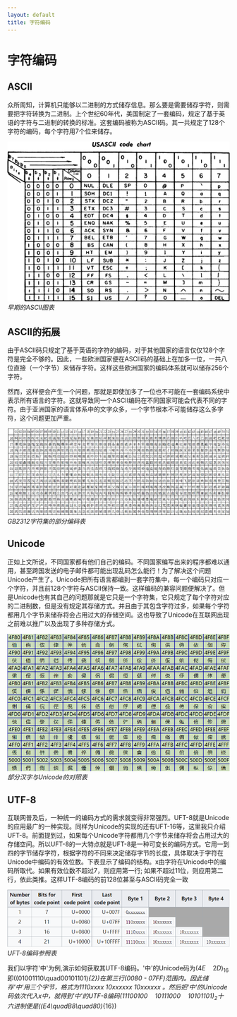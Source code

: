 ```yaml
---
layout: default
title: 字符编码
---
```


# 字符编码

## ASCII

众所周知，计算机只能够以二进制的方式储存信息。那么要是需要储存字符，则需要把字符转换为二进制。上个世纪60年代，美国制定了一套编码，规定了基于英语的字符与二进制的转换的标准。这套编码被称为ASCII码。其一共规定了128个字符的编码，每个字符用7个位来储存。

![](imgOfLab04/img01.png)  
_早期的ASCII图表_

## ASCII的拓展

由于ASCII码只规定了基于英语的字符的编码，对于其他国家的语言仅仅128个字符是完全不够的。因此，一些欧洲国家便在ASCII码的基础上在加多一位，一共八位直接（一个字节）来储存字符。这样这些欧洲国家的编码体系就可以储存256个字符。

然而，这样便会产生一个问题，那就是即使加多了一位也不可能在一套编码系统中表示所有语言的字符。这就导致同一个ASCII编码在不同国家可能会代表不同的字符。由于亚洲国家的语言体系中的文字众多，一个字节根本不可能储存这么多字符，这个问题更加严重。

![](imgOfLab04/img02.jpg)   
_GB2312字符集的部分编码表_

## Unicode

正如上文所说，不同国家都有他们自己的编码。不同国家编写出来的程序都难以通用，甚至跨国发送的电子邮件都可能出现乱码怎么能行！为了解决这个问题Unicode产生了。Unicode把所有语言都编到一套字符集中，每一个编码只对应一个字符，并且前128个字符与ASCII保持一致。这样编码的兼容问题便解决了。但是Unicode也有其自己的问题那就是它只是一个字符集，它只规定了每个字符对应的二进制数，但是没有规定其存储方式。并且由于其包含字符过多，如果每个字符都用几个字节来储存将会占用过大的存储空间。这也导致了Unicode在互联网出现之前难以推广以及出现了多种存储方式。

![](imgOfLab04/img03.png)  
_部分汉字与Unicode的对照表_

## UTF-8

互联网普及后，一种统一的编码方式的需求就变得非常强烈。UFT-8就是Unicode的应用最广的一种实现。同样为Unicode的实现的还有UFT-16等，这里我只介绍UFT-8。前面提到过，如果每个Unicode字符都用几个字节来储存将会占用过大的存储空间。所以UFT-8的一大特点就是UFT-8是一种可变长的编码方式。它用一到四的字节储存字符，根据字符的不同来决定储存字节的长度，具体取决于字符在Unicode中编码的有效位数。下表显示了编码的结构。x由字符在Unicode中的编码所取代。如果有效位数不超过7，则应用第一行; 如果不超过11​​位，则应用第二行，依此类推。这样UTF-8编码的前128位甚至与ASCII码完全一致

![](imgOfLab04/img04.png)   
_UFT-8编码参照表_

我们以字符'中'为例,演示如何获取其UTF-8编码。'中'的Unicode码为$(4E\quad2D)_{16}$即\((01001110\quad00101101)_{2}\)在第三行(0080 - 07FF)范围内。因此储存'中'用三个字节，格式为1110xxxx 10xxxxxx 10xxxxxx 。然后把'中'的Unicode码依次代入x中，就得到'中'的UTF-8编码$(11100100\quad10111000\quad10101101)_{2}$十六进制便是\((E4\quadB8\quad80)_{16}\)